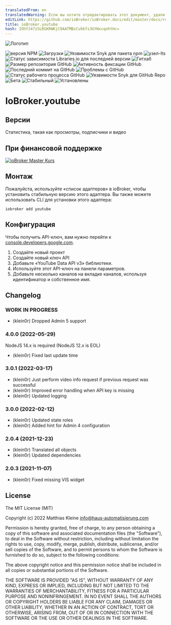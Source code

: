 ```yaml
---
translatedFrom: en
translatedWarning: Если вы хотите отредактировать этот документ, удалите поле «translationFrom», в противном случае этот документ будет снова автоматически переведен
editLink: https://github.com/ioBroker/ioBroker.docs/edit/master/docs/ru/adapterref/iobroker.youtube/README.md
title: ioBroker.youtube
hash: IOhfJ47zSLRGKRWKjC9AATMBzCvbkfs3GYWxcqohtHc=
---
```

![Логотип](../../../en/adapterref/iobroker.youtube/admin/youtube.png)

![версия NPM](https://img.shields.io/npm/v/iobroker.youtube?style=flat-square)
![Загрузки](https://img.shields.io/npm/dm/iobroker.youtube?label=npm%20downloads&style=flat-square)
![Уязвимости Snyk для пакета npm](https://img.shields.io/snyk/vulnerabilities/npm/iobroker.youtube?label=npm%20vulnerabilities&style=flat-square)
![узел-lts](https://img.shields.io/node/v-lts/iobroker.youtube?style=flat-square)
![Статус зависимости Libraries.io для последней версии](https://img.shields.io/librariesio/release/npm/iobroker.youtube?label=npm%20dependencies&style=flat-square)
![Гитхаб](https://img.shields.io/github/license/klein0r/iobroker.youtube?style=flat-square)
![Размер репозитория GitHub](https://img.shields.io/github/repo-size/klein0r/iobroker.youtube?logo=github&style=flat-square)
![Активность фиксации GitHub](https://img.shields.io/github/commit-activity/m/klein0r/iobroker.youtube?logo=github&style=flat-square)
![Последний коммит на GitHub](https://img.shields.io/github/last-commit/klein0r/iobroker.youtube?logo=github&style=flat-square)
![Проблемы с GitHub](https://img.shields.io/github/issues/klein0r/iobroker.youtube?logo=github&style=flat-square)
![Статус рабочего процесса GitHub](https://img.shields.io/github/workflow/status/klein0r/iobroker.youtube/Test%20and%20Release?label=Test%20and%20Release&logo=github&style=flat-square)
![Уязвимости Snyk для GitHub Repo](https://img.shields.io/snyk/vulnerabilities/github/klein0r/iobroker.youtube?label=repo%20vulnerabilities&logo=github&style=flat-square)
![Бета](https://img.shields.io/npm/v/iobroker.youtube.svg?color=red&label=beta)
![Стабильный](http://iobroker.live/badges/youtube-stable.svg)
![Установлены](http://iobroker.live/badges/youtube-installed.svg)

# IoBroker.youtube
## Версии
Статистика, такая как просмотры, подписчики и видео

## При финансовой поддержке
[![ioBroker Master Kurs](https://haus-automatisierung.com/images/ads/ioBroker-Kurs.png)](https://haus-automatisierung.com/iobroker-kurs/?refid=iobroker-youtube)

## Монтаж
Пожалуйста, используйте «список адаптеров» в ioBroker, чтобы установить стабильную версию этого адаптера. Вы также можете использовать CLI для установки этого адаптера:

```
iobroker add youtube
```

## Конфигурация
Чтобы получить API-ключ, вам нужно перейти к [console.developers.google.com](https://console.developers.google.com/apis/dashboard).

1. Создайте новый проект
2. Создайте новый ключ API
3. Добавьте «YouTube Data API v3» библиотеки.
4. Используйте этот API-ключ на панели параметров.
5. Добавьте несколько каналов на вкладке каналов, используя идентификатор и собственное имя.

## Changelog

<!--
  Placeholder for the next version (at the beginning of the line):
  ### **WORK IN PROGRESS**
-->
### **WORK IN PROGRESS**

* (klein0r) Dropped Admin 5 support

### 4.0.0 (2022-05-29)

NodeJS 14.x is required (NodeJS 12.x is EOL)

* (klein0r) Fixed last update time

### 3.0.1 (2022-03-17)

* (klein0r) Just perform video info request if previous request was successful
* (klein0r) Improved error handling when API key is missing
* (klein0r) Updated logging

### 3.0.0 (2022-02-12)

* (klein0r) Updated state roles
* (klein0r) Added hint for Admin 4 configuration

### 2.0.4 (2021-12-23)

* (klein0r) Translated all objects
* (klein0r) Updated dependencies

### 2.0.3 (2021-11-07)

* (klein0r) Fixed missing VIS widget

## License

The MIT License (MIT)

Copyright (c) 2022 Matthias Kleine <info@haus-automatisierung.com>

Permission is hereby granted, free of charge, to any person obtaining a copy
of this software and associated documentation files (the "Software"), to deal
in the Software without restriction, including without limitation the rights
to use, copy, modify, merge, publish, distribute, sublicense, and/or sell
copies of the Software, and to permit persons to whom the Software is
furnished to do so, subject to the following conditions:

The above copyright notice and this permission notice shall be included in
all copies or substantial portions of the Software.

THE SOFTWARE IS PROVIDED "AS IS", WITHOUT WARRANTY OF ANY KIND, EXPRESS OR
IMPLIED, INCLUDING BUT NOT LIMITED TO THE WARRANTIES OF MERCHANTABILITY,
FITNESS FOR A PARTICULAR PURPOSE AND NONINFRINGEMENT. IN NO EVENT SHALL THE
AUTHORS OR COPYRIGHT HOLDERS BE LIABLE FOR ANY CLAIM, DAMAGES OR OTHER
LIABILITY, WHETHER IN AN ACTION OF CONTRACT, TORT OR OTHERWISE, ARISING FROM,
OUT OF OR IN CONNECTION WITH THE SOFTWARE OR THE USE OR OTHER DEALINGS IN
THE SOFTWARE.